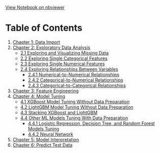 [View Notebook on nbviewer](https://nbviewer.org/github/huijin1101/Prudential-Life-Insurance-Assessment/blob/main/Notebook/MLProject_HuijinCao.ipynb)
# Table of Contents 
1. [Chapter 1: Data Import](https://nbviewer.org/github/huijin1101/Prudential-Life-Insurance-Assessment/blob/main/Notebook/MLProject_HuijinCao.ipynb#Chapter-1:-Data-Import)
2. [Chapter 2: Exploratory Data Analysis](https://nbviewer.org/github/huijin1101/Prudential-Life-Insurance-Assessment/blob/main/Notebook/MLProject_HuijinCao.ipynb#Chapter-2:-Exploratory-Data-Analysis)
   - [2.1 Exploring and Visualizing Missing Data](https://nbviewer.org/github/huijin1101/Prudential-Life-Insurance-Assessment/blob/main/Notebook/MLProject_HuijinCao.ipynb#2.1-Exploring-and-visualizing-missing-data)
   - [2.2 Exploring Single Categorical Features](https://nbviewer.org/github/huijin1101/Prudential-Life-Insurance-Assessment/blob/main/Notebook/MLProject_HuijinCao.ipynb#2.2-Exploring-Single-Categorical-Features)
   - [2.3 Exploring Single Numerical Features](https://nbviewer.org/github/huijin1101/Prudential-Life-Insurance-Assessment/blob/main/Notebook/MLProject_HuijinCao.ipynb#2.3-Exploring-Single-Numerical-Features)
   - [2.4 Exploring Relationships Between Variables](https://nbviewer.org/github/huijin1101/Prudential-Life-Insurance-Assessment/blob/main/Notebook/MLProject_HuijinCao.ipynb#2.4-Exploring-Relationship-between-Variables)
     - [2.4.1 Numerical-to-Numerical Relationships](https://nbviewer.org/github/huijin1101/Prudential-Life-Insurance-Assessment/blob/main/Notebook/MLProject_HuijinCao.ipynb#2.4.1-Numerical-to-numerical-relationships-(the-relationship-between-numerical-features))
     - [2.4.2 Categorical-to-Numerical Relationships](https://nbviewer.org/github/huijin1101/Prudential-Life-Insurance-Assessment/blob/main/Notebook/MLProject_HuijinCao.ipynb#2.4.2-Categorical-to-numerical-relationships-(the-relationship-between-categorical-label-and-each-of-numerical-features))
     - [2.4.3 Categorical-to-Categorical Relationships](https://nbviewer.org/github/huijin1101/Prudential-Life-Insurance-Assessment/blob/main/Notebook/MLProject_HuijinCao.ipynb#2.4.3-Categorical-to-categorical-relationships-(the-relationship-between-categorical-label-and-each-of-categorical-features))
3. [Chapter 3: Feature Engineering](https://nbviewer.org/github/huijin1101/Prudential-Life-Insurance-Assessment/blob/main/Notebook/MLProject_HuijinCao.ipynb#Chapter-3:-Feature-Engineering)
4. [Chapter 4: Model Tuning](https://nbviewer.org/github/huijin1101/Prudential-Life-Insurance-Assessment/blob/main/Notebook/MLProject_HuijinCao.ipynb#Chapter-4:--Model-Tuning)
   - [4.1 XGBoost Model Tuning Without Data Preparation](https://nbviewer.org/github/huijin1101/Prudential-Life-Insurance-Assessment/blob/main/Notebook/MLProject_HuijinCao.ipynb#4.1-XGBoost--Model-Tuning-without-Data-Preparation)
   - [4.2 LightGBM Model Tuning Without Data Preparation](https://nbviewer.org/github/huijin1101/Prudential-Life-Insurance-Assessment/blob/main/Notebook/MLProject_HuijinCao.ipynb#4.2-LightGBM--Model-Tuning-without-Data-Preparation)
   - [4.3 Stacking XGBoost and LightGBM](https://nbviewer.org/github/huijin1101/Prudential-Life-Insurance-Assessment/blob/main/Notebook/MLProject_HuijinCao.ipynb#4.3-Stacking-XGBoost-and-LightGBM)
   - [4.4 Other ML Models Tuning With Data Preparation](https://nbviewer.org/github/huijin1101/Prudential-Life-Insurance-Assessment/blob/main/Notebook/MLProject_HuijinCao.ipynb#4.4-Other-ML-Models-Tuning-With-Data-Preparation)
     - [4.4.1 Logistic Regression, Decision Tree, and Random Forest Models Tuning](https://nbviewer.org/github/huijin1101/Prudential-Life-Insurance-Assessment/blob/main/Notebook/MLProject_HuijinCao.ipynb#4.4.1-Logistic-Regression-Decision-Tree-and-Random-Forest-Models-Tuning)
     - [4.4.2 Neural Network](https://nbviewer.org/github/huijin1101/Prudential-Life-Insurance-Assessment/blob/main/Notebook/MLProject_HuijinCao.ipynb#4.4.2-Neural-Network)
5. [Chapter 5: Model Interpretation](https://nbviewer.org/github/huijin1101/Prudential-Life-Insurance-Assessment/blob/main/Notebook/MLProject_HuijinCao.ipynb#Chapter-5:-Model-Interpretation)
6. [Chapter 6: Predict Test Data](https://nbviewer.org/github/huijin1101/Prudential-Life-Insurance-Assessment/blob/main/Notebook/MLProject_HuijinCao.ipynb#Chapter-6:-Predict-Test-Data)



